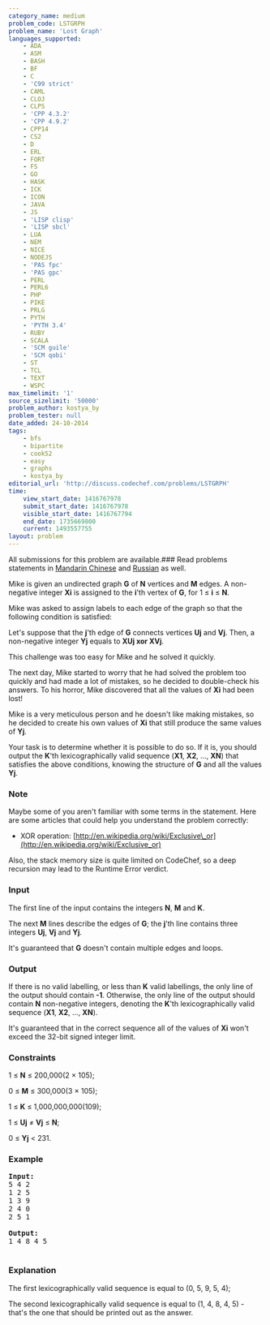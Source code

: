 ```yaml
---
category_name: medium
problem_code: LSTGRPH
problem_name: 'Lost Graph'
languages_supported:
    - ADA
    - ASM
    - BASH
    - BF
    - C
    - 'C99 strict'
    - CAML
    - CLOJ
    - CLPS
    - 'CPP 4.3.2'
    - 'CPP 4.9.2'
    - CPP14
    - CS2
    - D
    - ERL
    - FORT
    - FS
    - GO
    - HASK
    - ICK
    - ICON
    - JAVA
    - JS
    - 'LISP clisp'
    - 'LISP sbcl'
    - LUA
    - NEM
    - NICE
    - NODEJS
    - 'PAS fpc'
    - 'PAS gpc'
    - PERL
    - PERL6
    - PHP
    - PIKE
    - PRLG
    - PYTH
    - 'PYTH 3.4'
    - RUBY
    - SCALA
    - 'SCM guile'
    - 'SCM qobi'
    - ST
    - TCL
    - TEXT
    - WSPC
max_timelimit: '1'
source_sizelimit: '50000'
problem_author: kostya_by
problem_tester: null
date_added: 24-10-2014
tags:
    - bfs
    - bipartite
    - cook52
    - easy
    - graphs
    - kostya_by
editorial_url: 'http://discuss.codechef.com/problems/LSTGRPH'
time:
    view_start_date: 1416767978
    submit_start_date: 1416767978
    visible_start_date: 1416767794
    end_date: 1735669800
    current: 1493557755
layout: problem
---
```

All submissions for this problem are available.###  Read problems statements in [Mandarin Chinese](http://www.codechef.com/download/translated/COOK52/mandarin/LSTGRPH.pdf) and [Russian](http://www.codechef.com/download/translated/COOK52/russian/LSTGRPH.pdf) as well.

 Mike is given an undirected graph **G** of **N** vertices and **M** edges. A non-negative integer **Xi** is assigned to the **i**'th vertex of **G**, for 1 ≤ **i** ≤ **N**.

 Mike was asked to assign labels to each edge of the graph so that the following condition is satisfied:

 Let's suppose that the **j**'th edge of **G** connects vertices **Uj** and **Vj**. Then, a non-negative integer **Yj** equals to **XUj xor XVj**.

 This challenge was too easy for Mike and he solved it quickly.

 The next day, Mike started to worry that he had solved the problem too quickly and had made a lot of mistakes, so he decided to double-check his answers. To his horror, Mike discovered that all the values of **Xi** had been lost!

 Mike is a very meticulous person and he doesn't like making mistakes, so he decided to create his own values of **Xi** that still produce the same values of **Yj**.

 Your task is to determine whether it is possible to do so. If it is, you should output the **K**'th lexicographically valid sequence (**X1**, **X2**, ..., **XN**) that satisfies the above conditions, knowing the structure of **G** and all the values **Yj**.

### Note

 Maybe some of you aren't familiar with some terms in the statement. Here are some articles that could help you understand the problem correctly:

- XOR operation: [http://en.wikipedia.org/wiki/Exclusive\_or](http://en.wikipedia.org/wiki/Exclusive_or)

 Also, the stack memory size is quite limited on CodeChef, so a deep recursion may lead to the Runtime Error verdict.

### Input

 The first line of the input contains the integers **N**, **M** and **K**.

 The next **M** lines describe the edges of **G**; the **j**'th line contains three integers **Uj**, **Vj** and **Yj**.

 It's guaranteed that **G** doesn't contain multiple edges and loops.

### Output

 If there is no valid labelling, or less than **K** valid labellings, the only line of the output should contain **-1**. Otherwise, the only line of the output should contain **N** non-negative integers, denoting the **K**'th lexicographically valid sequence (**X1**, **X2**, ..., **XN**).

 It's guaranteed that in the correct sequence all of the values of **Xi** won't exceed the 32-bit signed integer limit.

### Constraints

1 ≤ **N** ≤ 200,000(2 × 105);

0 ≤ **M** ≤ 300,000(3 × 105);

1 ≤ **K** ≤ 1,000,000,000(109);

1 ≤ **Uj** ≠ **Vj** ≤ **N**;

0 ≤ **Yj** < 231.

### Example

<pre><b>Input:</b>
5 4 2
1 2 5
1 3 9
2 4 0
2 5 1

<b>Output:</b>
1 4 8 4 5 

</pre>
### Explanation

 The first lexicographically valid sequence is equal to (0, 5, 9, 5, 4);

 The second lexicographically valid sequence is equal to (1, 4, 8, 4, 5) - that's the one that should be printed out as the answer.
